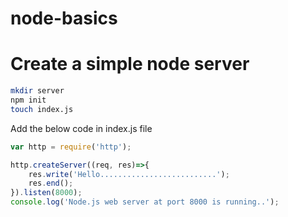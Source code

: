 # node-basics

# Create a simple node server

```bash
mkdir server
npm init
touch index.js
```
Add the below code in index.js file
```js
var http = require('http');

http.createServer((req, res)=>{
    res.write('Hello..........................');
    res.end();
}).listen(8000);
console.log('Node.js web server at port 8000 is running..');

```

